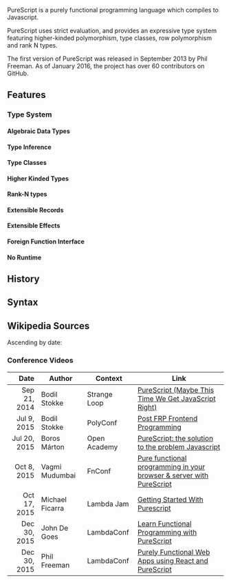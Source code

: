 PureScript is a purely functional programming language which compiles to Javascript.

PureScript uses strict evaluation, and provides an expressive type system featuring higher-kinded polymorphism, type classes, row polymorphism and rank N types.

The first version of PureScript was released in September 2013 by Phil Freeman. As of January 2016, the project has over 60 contributors on GitHub.

## Features

### Type System

#### Algebraic Data Types

#### Type Inference

#### Type Classes

#### Higher Kinded Types

#### Rank-N types

#### Extensible Records

#### Extensible Effects

#### Foreign Function Interface

#### No Runtime

## History

## Syntax

## Wikipedia Sources

Ascending by date:

### Conference Videos

| Date | Author | Context | Link |
|--:|---|---|---|
| Sep 21, 2014 | Bodil Stokke | Strange Loop | [PureScript (Maybe This Time We Get JavaScript Right)](https://youtu.be/yIlDBPiMb0o) |
| Jul 9, 2015 | Bodil Stokke | PolyConf | [Post FRP Frontend Programming](https://youtu.be/X5YBsy6PaDw) |
| Jul 20, 2015 | Boros Márton | Open Academy | [PureScript: the solution to the problem Javascript](https://youtu.be/WjlYD7HreAE) |
| Oct 8, 2015 | Vagmi Mudumbai | FnConf | [Pure functional programming in your browser & server with PureScript](https://youtu.be/fb44xcwHx0U) |
| Oct 17, 2015 | Michael Ficarra | Lambda Jam | [Getting Started With Purescript](https://youtu.be/OdenKPwSPss) |
| Dec 30, 2015 | John De Goes | LambdaConf | [Learn Functional Programming with PureScript](https://youtu.be/LqYfdmb0eUU) |
| Dec 30, 2015 | Phil Freeman | LambdaConf | [Purely Functional Web Apps using React and PureScript](https://youtu.be/qTYsxou0RE8) |